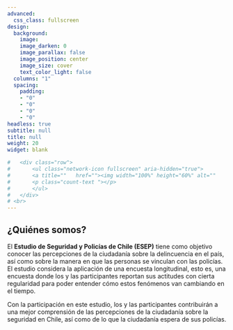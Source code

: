 ```yaml
---
advanced:
  css_class: fullscreen
design:
  background:
    image: 
    image_darken: 0
    image_parallax: false
    image_position: center
    image_size: cover
    text_color_light: false
  columns: "1"
  spacing:
    padding:
    - "0"
    - "0"
    - "0"
    - "0"
headless: true
subtitle: null
title: null
weight: 20
widget: blank

#   <div class="row">
#       <ul class="network-icon fullscreen" aria-hidden="true">
#       <a title=""   href=""><img width="100%" height="60%" alt=""       src="https://upload.wikimedia.org/wikipedia/commons/9/91/Comercial-oles.gif"></a>
#       <p class="count-text "></p>
#       </ul>
#   </div>
# <br>
---
```



## ¿Quiénes somos?

El **Estudio de Seguridad y Policías de Chile (ESEP)** tiene como objetivo conocer las percepciones de la ciudadanía sobre la delincuencia en el país, así como sobre la manera en que las personas se vinculan con las policías. 
El estudio considera la aplicación de una encuesta longitudinal, esto es, una encuesta donde los y las participantes reportan sus actitudes con cierta regularidad para poder entender cómo estos fenómenos van cambiando en el tiempo.

Con la participación en este estudio, los y las participantes contribuirán a una mejor comprensión de las percepciones de la ciudadanía sobre la seguridad en Chile, así como de lo que la ciudadanía espera de sus policías.


